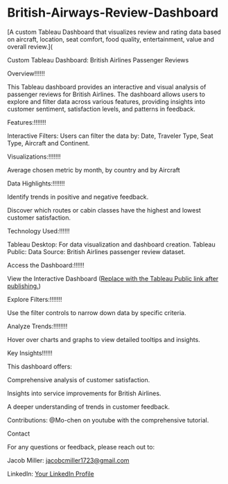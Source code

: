 # British-Airways-Review-Dashboard
[A custom Tableau Dashboard that visualizes review and rating data based on aircraft, location, seat comfort, food quality, entertainment, value and overall review.](


Custom Tableau Dashboard: British Airlines Passenger Reviews

Overview!!!!!!

This Tableau dashboard provides an interactive and visual analysis of passenger reviews for British Airlines. The dashboard allows users to explore and filter data across various features, providing insights into customer sentiment, satisfaction levels, and patterns in feedback.

Features:!!!!!!!

Interactive Filters: Users can filter the data by:
Date, Traveler Type, Seat Type, Aircraft and Continent.

Visualizations:!!!!!!!

Average chosen metric by month, by country and by Aircraft

Data Highlights:!!!!!!!

Identify trends in positive and negative feedback.

Discover which routes or cabin classes have the highest and lowest customer satisfaction.


Technology Used:!!!!!!

Tableau Desktop: For data visualization and dashboard creation.
Tableau Public: 
Data Source: British Airlines passenger review dataset.


Access the Dashboard:!!!!!!

View the Interactive Dashboard ([Replace with the Tableau Public link after publishing.](https://public.tableau.com/app/profile/jacob.miller3602/viz/BritishAirwayReview_17340364377370/Dashboard1))

Explore Filters:!!!!!!!

Use the filter controls to narrow down data by specific criteria.

Analyze Trends:!!!!!!!!

Hover over charts and graphs to view detailed tooltips and insights.

Key Insights!!!!!!

This dashboard offers:

Comprehensive analysis of customer satisfaction.

Insights into service improvements for British Airlines.

A deeper understanding of trends in customer feedback.

Contributions:
@Mo-chen on youtube with the comprehensive tutorial.


Contact

For any questions or feedback, please reach out to:

Jacob Miller: jacobcmiller1723@gmail.com

LinkedIn: [Your LinkedIn Profile](https://www.linkedin.com/in/jacob-miller-9b2577335/)
